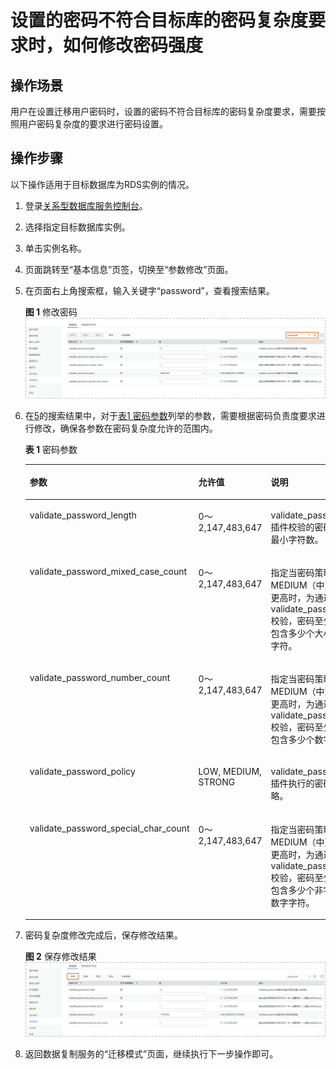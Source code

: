 # 设置的密码不符合目标库的密码复杂度要求时，如何修改密码强度<a name="drs_14_0004"></a>

## 操作场景<a name="section493334035010"></a>

用户在设置迁移用户密码时，设置的密码不符合目标库的密码复杂度要求，需要按照用户密码复杂度的要求进行密码设置。

## 操作步骤<a name="section158775365116"></a>

以下操作适用于目标数据库为RDS实例的情况。

1.  登录[关系型数据库服务控制台](https://console.huaweicloud.com/rds)。
2.  选择指定目标数据库实例。
3.  单击实例名称。
4.  页面跳转至“基本信息”页签，切换至“参数修改”页面。
5.  <a name="li21254109563"></a>在页面右上角搜索框，输入关键字“password”，查看搜索结果。

    **图 1**  修改密码<a name="fig41791211125712"></a>  
    ![](figures/修改密码.png "修改密码")

6.  在[5](#li21254109563)的搜索结果中，对于[表1 密码参数](#table1711716281411)列举的参数，需要根据密码负责度要求进行修改，确保各参数在密码复杂度允许的范围内。

    **表 1**  密码参数

    <a name="table1711716281411"></a>
    <table><thead align="left"><tr id="row31193281913"><th class="cellrowborder" valign="top" width="28.549999999999997%" id="mcps1.2.4.1.1"><p id="p611992816112"><a name="p611992816112"></a><a name="p611992816112"></a><strong id="b1777316919216"><a name="b1777316919216"></a><a name="b1777316919216"></a>参数</strong></p>
    </th>
    <th class="cellrowborder" valign="top" width="22.81%" id="mcps1.2.4.1.2"><p id="p8470105917214"><a name="p8470105917214"></a><a name="p8470105917214"></a><strong id="b142268710315"><a name="b142268710315"></a><a name="b142268710315"></a>允许值</strong></p>
    </th>
    <th class="cellrowborder" valign="top" width="48.64%" id="mcps1.2.4.1.3"><p id="p1211914284116"><a name="p1211914284116"></a><a name="p1211914284116"></a><strong id="b16215401435"><a name="b16215401435"></a><a name="b16215401435"></a>说明</strong></p>
    </th>
    </tr>
    </thead>
    <tbody><tr id="row1011912281212"><td class="cellrowborder" valign="top" width="28.549999999999997%" headers="mcps1.2.4.1.1 "><p id="p17120728112"><a name="p17120728112"></a><a name="p17120728112"></a>validate_password_length</p>
    </td>
    <td class="cellrowborder" valign="top" width="22.81%" headers="mcps1.2.4.1.2 "><p id="p1047016591229"><a name="p1047016591229"></a><a name="p1047016591229"></a>0～2,147,483,647</p>
    </td>
    <td class="cellrowborder" valign="top" width="48.64%" headers="mcps1.2.4.1.3 "><p id="p181201728313"><a name="p181201728313"></a><a name="p181201728313"></a>validate_password插件校验的密码的最小字符数。</p>
    </td>
    </tr>
    <tr id="row171202286113"><td class="cellrowborder" valign="top" width="28.549999999999997%" headers="mcps1.2.4.1.1 "><p id="p612014283116"><a name="p612014283116"></a><a name="p612014283116"></a>validate_password_mixed_case_count</p>
    </td>
    <td class="cellrowborder" valign="top" width="22.81%" headers="mcps1.2.4.1.2 "><p id="p74704591424"><a name="p74704591424"></a><a name="p74704591424"></a>0～2,147,483,647</p>
    </td>
    <td class="cellrowborder" valign="top" width="48.64%" headers="mcps1.2.4.1.3 "><p id="p1512012281319"><a name="p1512012281319"></a><a name="p1512012281319"></a>指定当密码策略为MEDIUM（中）或更高时，为通过validate_password校验，密码至少需包含多少个大小写字符。</p>
    </td>
    </tr>
    <tr id="row121202289119"><td class="cellrowborder" valign="top" width="28.549999999999997%" headers="mcps1.2.4.1.1 "><p id="p1412052818120"><a name="p1412052818120"></a><a name="p1412052818120"></a>validate_password_number_count</p>
    </td>
    <td class="cellrowborder" valign="top" width="22.81%" headers="mcps1.2.4.1.2 "><p id="p4470759522"><a name="p4470759522"></a><a name="p4470759522"></a>0～2,147,483,647</p>
    </td>
    <td class="cellrowborder" valign="top" width="48.64%" headers="mcps1.2.4.1.3 "><p id="p201205281119"><a name="p201205281119"></a><a name="p201205281119"></a>指定当密码策略为MEDIUM（中）或更高时，为通过validate_password校验，密码至少需包含多少个数字。</p>
    </td>
    </tr>
    <tr id="row111201128817"><td class="cellrowborder" valign="top" width="28.549999999999997%" headers="mcps1.2.4.1.1 "><p id="p7120112811113"><a name="p7120112811113"></a><a name="p7120112811113"></a>validate_password_policy</p>
    </td>
    <td class="cellrowborder" valign="top" width="22.81%" headers="mcps1.2.4.1.2 "><p id="p84701859629"><a name="p84701859629"></a><a name="p84701859629"></a>LOW, MEDIUM, STRONG</p>
    </td>
    <td class="cellrowborder" valign="top" width="48.64%" headers="mcps1.2.4.1.3 "><p id="p18120122810112"><a name="p18120122810112"></a><a name="p18120122810112"></a>validate_password插件执行的密码策略。</p>
    </td>
    </tr>
    <tr id="row15714891667"><td class="cellrowborder" valign="top" width="28.549999999999997%" headers="mcps1.2.4.1.1 "><p id="p571579761"><a name="p571579761"></a><a name="p571579761"></a>validate_password_special_char_count</p>
    </td>
    <td class="cellrowborder" valign="top" width="22.81%" headers="mcps1.2.4.1.2 "><p id="p1271518913615"><a name="p1271518913615"></a><a name="p1271518913615"></a>0～2,147,483,647</p>
    </td>
    <td class="cellrowborder" valign="top" width="48.64%" headers="mcps1.2.4.1.3 "><p id="p37151598615"><a name="p37151598615"></a><a name="p37151598615"></a>指定当密码策略为MEDIUM（中）或更高时，为通过validate_password校验，密码至少需包含多少个非字母数字字符。</p>
    </td>
    </tr>
    </tbody>
    </table>

7.  密码复杂度修改完成后，保存修改结果。

    **图 2**  保存修改结果<a name="fig1132103919910"></a>  
    ![](figures/保存修改结果.png "保存修改结果")

8.  返回数据复制服务的“迁移模式”页面，继续执行下一步操作即可。

